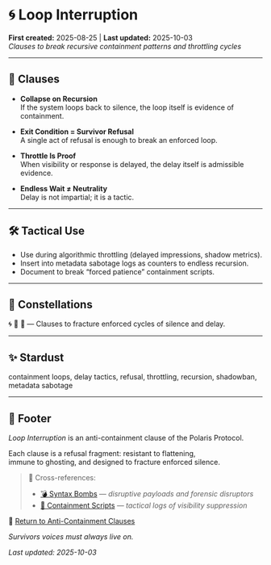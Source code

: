 # 🌀 Loop Interruption  
**First created:** 2025-08-25 | **Last updated:** 2025-10-03  
*Clauses to break recursive containment patterns and throttling cycles*  

---

## 📜 Clauses  

- **Collapse on Recursion**  
  If the system loops back to silence, the loop itself is evidence of containment.  

- **Exit Condition = Survivor Refusal**  
  A single act of refusal is enough to break an enforced loop.  

- **Throttle Is Proof**  
  When visibility or response is delayed, the delay itself is admissible evidence.  

- **Endless Wait ≠ Neutrality**  
  Delay is not impartial; it is a tactic.  

---

## 🛠 Tactical Use  

- Use during algorithmic throttling (delayed impressions, shadow metrics).  
- Insert into metadata sabotage logs as counters to endless recursion.  
- Document to break “forced patience” containment scripts.  

---

## 🌌 Constellations  

🌀 🧿 🔮 — Clauses to fracture enforced cycles of silence and delay.  

---

## ✨ Stardust  

containment loops, delay tactics, refusal, throttling, recursion, shadowban, metadata sabotage  

---

## 🏮 Footer  

*Loop Interruption* is an anti-containment clause of the Polaris Protocol.  

Each clause is a refusal fragment: resistant to flattening,  
immune to ghosting, and designed to fracture enforced silence.  

> 📡 Cross-references:
> 
> - [💣 Syntax Bombs](../💣_Syntax_Bombs/README.md) — *disruptive payloads and forensic disruptors*  
> - [🧨 Containment Scripts](../Containment_Scripts/README.md) — *tactical logs of visibility suppression*  

🏮 [Return to Anti-Containment Clauses](./README.md)  

*Survivors voices must always live on.*  

_Last updated: 2025-10-03_  
